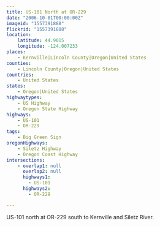 ```yaml
---
title: US-101 North at OR-229
date: "2006-10-01T00:00:00Z"
imageid: "1557391888"
flickrid: "1557391888"
location:
    latitude: 44.9015
    longitude: -124.007233
places:
    - Kernville|Lincoln County|Oregon|United States
counties:
    - Lincoln County|Oregon|United States
countries:
    - United States
states:
    - Oregon|United States
highwaytypes:
    - US Highway
    - Oregon State Highway
highways:
    - US-101
    - OR-229
tags:
    - Big Green Sign
oregonHighways:
    - Siletz Highway
    - Oregon Coast Highway
intersections:
    - overlap1: null
      overlap2: null
      highways1:
        - US-101
      highways2:
        - OR-229

---
```

US-101 north at OR-229 south to Kernville and Siletz River.